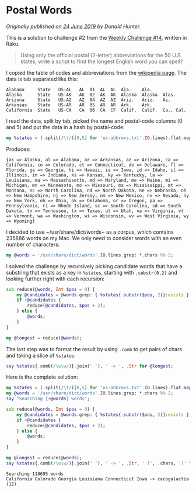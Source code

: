 # Postal Words

*Originally published on [24 June 2019](https://donaldh.wtf/2019/06/postal-words/) by Donald Hunter.*

This is a solution to challenge #2 from the [Weekly Challenge #14](https://perlweeklychallenge.org/blog/perl-weekly-challenge-014/), written in Raku.

> Using only the official postal (2-letter) abbreviations for the 50 U.S. states, write a script to find the longest English word you can spell?

I copied the table of codes and abbreviations from the [wikipedia page](https://en.wikipedia.org/wiki/List_of_U.S._state_abbreviations). The data is tab separated like this:

````
Alabama 	State	US-AL	AL	01	AL	AL	Ala.	Ala.
Alaska  	State	US-AK	AK	02	AK	AK	Alaska	Alaska	Alas.
Arizona 	State	US-AZ	AZ	04	AZ	AZ	Ariz.	Ariz.	Az.
Arkansas	State	US-AR	AR	05	AR	AR	Ark.	Ark.
California	State	US-CA	CA	06	CA	CF	Calif.	Calif.	Ca., Cal.
````

I read the data, split by tab, picked the name and postal-code columns (0 and 5) and put the data in a hash by postal-code:

```` raku
my %states = (.split(/\t/)[0,5] for 'us-abbrevs.txt'.IO.lines).flat.map: -> $a, $b { $b.lc => $a };
````

Produces:
````
{ak => Alaska, al => Alabama, ar => Arkansas, az => Arizona, ca => California, co => Colorado, ct => Connecticut, de => Delaware, fl => Florida, ga => Georgia, hi => Hawaii, ia => Iowa, id => Idaho, il => Illinois, in => Indiana, ks => Kansas, ky => Kentucky, la => Louisiana, ma => Massachusetts, md => Maryland, me => Maine, mi => Michigan, mn => Minnesota, mo => Missouri, ms => Mississippi, mt => Montana, nc => North Carolina, nd => North Dakota, ne => Nebraska, nh => New Hampshire, nj => New Jersey, nm => New Mexico, nv => Nevada, ny => New York, oh => Ohio, ok => Oklahoma, or => Oregon, pa => Pennsylvania, ri => Rhode Island, sc => South Carolina, sd => South Dakota, tn => Tennessee, tx => Texas, ut => Utah, va => Virginia, vt => Vermont, wa => Washington, wi => Wisconsin, wv => West Virginia, wy => Wyoming}
````

I decided to use ~/usr/share/dict/words~ as a corpus, which contains 235886 words on my Mac. We only need to consider words with an even number of characters:

```` raku
my @words = '/usr/share/dict/words'.IO.lines.grep: *.chars %% 2;
````

I solved the challenge by recursively picking candidate words that have a substring that exists as a key in `%states`, starting with `.substr(0,2)` and looking further right with each recursion:

```` raku
sub reduce(@words, Int $pos = 0) {
    my @candidates = @words.grep: { %states{.substr($pos, 2)}:exists };
    if +@candidates {
        reduce(@candidates, $pos + 2);
    } else {
        @words;
    }
}

my @longest = reduce(@words);
````

The last step was to format the result by using `.comb` to get pairs of chars and taking a slice of `%states`:

```` raku
say %states{.comb(/\w\w/)}.join(' '), ' -> ', .Str for @longest;
````

Here is the complete solution:

```` raku
my %states = (.split(/\t/)[0,5] for 'us-abbrevs.txt'.IO.lines).flat.map: -> $a, $b { $b.lc => $a };
my @words = '/usr/share/dict/words'.IO.lines.grep: *.chars %% 2;
say "Searching {+@words} words";

sub reduce(@words, Int $pos = 0) {
    my @candidates = @words.grep: { %states{.substr($pos, 2)}:exists };
    if +@candidates {
        reduce(@candidates, $pos + 2);
    } else {
        @words;
    }
}

my @longest = reduce(@words);
say %states{.comb(/\w\w/)}.join(' '), ' -> ', .Str, ' (', .chars, ')' for @longest;
````

````
Searching 118695 words
California Colorado Georgia Louisiana Connecticut Iowa -> cacogalactia (12)
````
